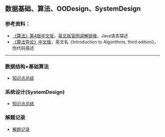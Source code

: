 ## 数据基础、算法、OODesign、SystemDesign

### 参考资料：

 - [《算法》第4版中文版](https://item.jd.com/11098789.html)，[英文版官网讲解链接](http://algs4.cs.princeton.edu/home/)，Java语言描述
 - [《算法导论》中文版](https://item.jd.com/11144230.html)，英文名《Introduction to Algorithms, third edition》，伪代码描述

---

### 数据结构+基础算法
 - [知识点总结](Theory/README.md)

### 系统设计(SystemDesign)
 - [知识点总结](SystemDesign/README.md)

### 解题记录
 - [解题记录](SolutionByOrder/README.md)

